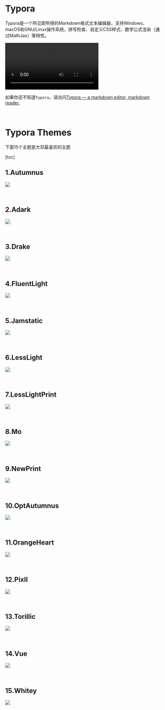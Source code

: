 

# Typora

Typora是一个所见即所得的Markdown格式文本编辑器，支持Windows、macOS和GNU/Linux操作系统，拼写检查、自定义CSS样式、数学公式渲染（通过MathJax）等特性。

![](img/typora1.mp4)

如果你还不知道`Typora`，请访问[Typora — a markdown editor, markdown reader.](https://typora.io/)

<br>



# Typora Themes 

下面15个主题是大邓最喜欢的主题

[toc]

## 1.Autumnus

![](img/autumnus.png)

<br>

## 2.Adark

![](img/adark.png)

<br>

## 3.Drake

![](img/drake.png)

<br>

## 4.FluentLight

![](img/fluentlight.png)

<br>

## 5.Jamstatic

![](img/jamstatic.png)

<br>

## 6.LessLight

![](img/LessLight.png)

<br>

## 7.LessLightPrint

![](img/LessLightPrint.png)

<br>

## 8.Mo

![](img/Mo.png)

<br>

## 9.NewPrint

![](img/newprint.png)

<br>

## 10.OptAutumnus

![](img/optAutumnus.png)

<br>

## 11.OrangeHeart

![](img/orangeheart.png)

<br>

## 12.PixII

![](img/PixII.png)

<br>



## 13.Torillic

![](img/Torillic.png)

<br>



## 14.Vue

![](img/vue.png)

<br>



## 15.Whitey

![](img/whitey.png)

<br>
